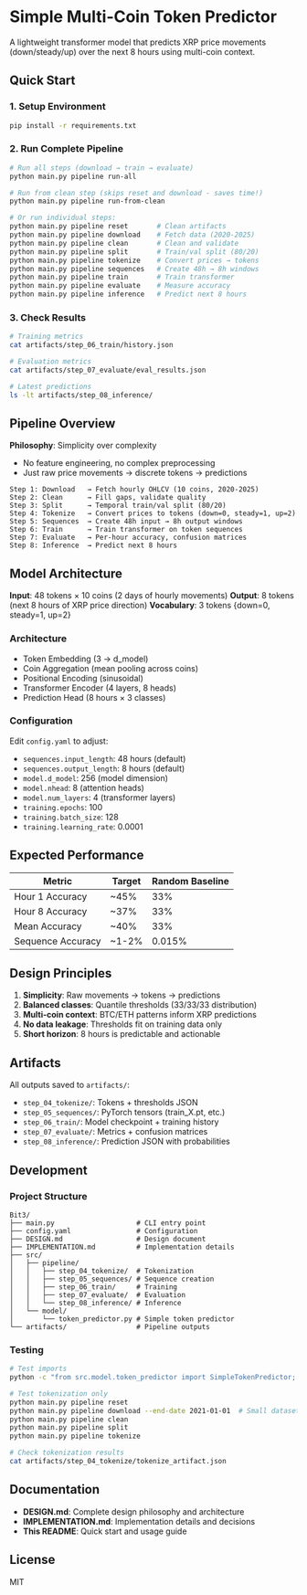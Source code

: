 # Simple Multi-Coin Token Predictor

A lightweight transformer model that predicts XRP price movements (down/steady/up) over the next 8 hours using multi-coin context.

## Quick Start

### 1. Setup Environment
```bash
pip install -r requirements.txt
```

### 2. Run Complete Pipeline
```bash
# Run all steps (download → train → evaluate)
python main.py pipeline run-all

# Run from clean step (skips reset and download - saves time!)
python main.py pipeline run-from-clean

# Or run individual steps:
python main.py pipeline reset       # Clean artifacts
python main.py pipeline download    # Fetch data (2020-2025)
python main.py pipeline clean       # Clean and validate
python main.py pipeline split       # Train/val split (80/20)
python main.py pipeline tokenize    # Convert prices → tokens
python main.py pipeline sequences   # Create 48h → 8h windows
python main.py pipeline train       # Train transformer
python main.py pipeline evaluate    # Measure accuracy
python main.py pipeline inference   # Predict next 8 hours
```

### 3. Check Results
```bash
# Training metrics
cat artifacts/step_06_train/history.json

# Evaluation metrics
cat artifacts/step_07_evaluate/eval_results.json

# Latest predictions
ls -lt artifacts/step_08_inference/
```

## Pipeline Overview

**Philosophy**: Simplicity over complexity
- No feature engineering, no complex preprocessing
- Just raw price movements → discrete tokens → predictions

```
Step 1: Download   → Fetch hourly OHLCV (10 coins, 2020-2025)
Step 2: Clean      → Fill gaps, validate quality
Step 3: Split      → Temporal train/val split (80/20)
Step 4: Tokenize   → Convert prices to tokens (down=0, steady=1, up=2)
Step 5: Sequences  → Create 48h input → 8h output windows
Step 6: Train      → Train transformer on token sequences
Step 7: Evaluate   → Per-hour accuracy, confusion matrices
Step 8: Inference  → Predict next 8 hours
```

## Model Architecture

**Input**: 48 tokens × 10 coins (2 days of hourly movements)
**Output**: 8 tokens (next 8 hours of XRP price direction)
**Vocabulary**: 3 tokens {down=0, steady=1, up=2}

### Architecture
- Token Embedding (3 → d_model)
- Coin Aggregation (mean pooling across coins)
- Positional Encoding (sinusoidal)
- Transformer Encoder (4 layers, 8 heads)
- Prediction Head (8 hours × 3 classes)

### Configuration
Edit `config.yaml` to adjust:
- `sequences.input_length`: 48 hours (default)
- `sequences.output_length`: 8 hours (default)
- `model.d_model`: 256 (model dimension)
- `model.nhead`: 8 (attention heads)
- `model.num_layers`: 4 (transformer layers)
- `training.epochs`: 100
- `training.batch_size`: 128
- `training.learning_rate`: 0.0001

## Expected Performance

| Metric | Target | Random Baseline |
|--------|--------|-----------------|
| Hour 1 Accuracy | ~45% | 33% |
| Hour 8 Accuracy | ~37% | 33% |
| Mean Accuracy | ~40% | 33% |
| Sequence Accuracy | ~1-2% | 0.015% |

## Design Principles

1. **Simplicity**: Raw movements → tokens → predictions
2. **Balanced classes**: Quantile thresholds (33/33/33 distribution)
3. **Multi-coin context**: BTC/ETH patterns inform XRP predictions
4. **No data leakage**: Thresholds fit on training data only
5. **Short horizon**: 8 hours is predictable and actionable

## Artifacts

All outputs saved to `artifacts/`:
- `step_04_tokenize/`: Tokens + thresholds JSON
- `step_05_sequences/`: PyTorch tensors (train_X.pt, etc.)
- `step_06_train/`: Model checkpoint + training history
- `step_07_evaluate/`: Metrics + confusion matrices
- `step_08_inference/`: Prediction JSON with probabilities

## Development

### Project Structure
```
Bit3/
├── main.py                    # CLI entry point
├── config.yaml                # Configuration
├── DESIGN.md                  # Design document
├── IMPLEMENTATION.md          # Implementation details
├── src/
│   ├── pipeline/
│   │   ├── step_04_tokenize/  # Tokenization
│   │   ├── step_05_sequences/ # Sequence creation
│   │   ├── step_06_train/     # Training
│   │   ├── step_07_evaluate/  # Evaluation
│   │   └── step_08_inference/ # Inference
│   └── model/
│       └── token_predictor.py # Simple token predictor
└── artifacts/                 # Pipeline outputs
```

### Testing
```bash
# Test imports
python -c "from src.model.token_predictor import SimpleTokenPredictor; print('OK')"

# Test tokenization only
python main.py pipeline reset
python main.py pipeline download --end-date 2021-01-01  # Small dataset
python main.py pipeline clean
python main.py pipeline split
python main.py pipeline tokenize

# Check tokenization results
cat artifacts/step_04_tokenize/tokenize_artifact.json
```

## Documentation

- **DESIGN.md**: Complete design philosophy and architecture
- **IMPLEMENTATION.md**: Implementation details and decisions
- **This README**: Quick start and usage guide

## License

MIT

